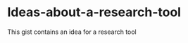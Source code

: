 Ideas-about-a-research-tool
===========================

This gist contains an idea for a research tool
